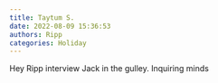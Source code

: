 ```yaml
---
title: Taytum S.
date: 2022-08-09 15:36:53
authors: Ripp
categories: Holiday
---
```


 Hey Ripp interview Jack in the gulley. Inquiring minds